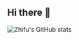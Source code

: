 ## Hi there 👋
![Zhifu's GitHub stats](https://github-readme-stats.vercel.app/api?username=LauraGPT&count_private=true&show_icons=true)
<!--
**LauraGPT/LauraGPT** is a ✨ _special_ ✨ repository because its `README.md` (this file) appears on your GitHub profile.

Here are some ideas to get you started:

- 🔭 I’m currently working on ...
- 🌱 I’m currently learning ...
- 👯 I’m looking to collaborate on ...
- 🤔 I’m looking for help with ...
- 💬 Ask me about ...
- 📫 How to reach me: ...
- 😄 Pronouns: ...
- ⚡ Fun fact: ...
-->
